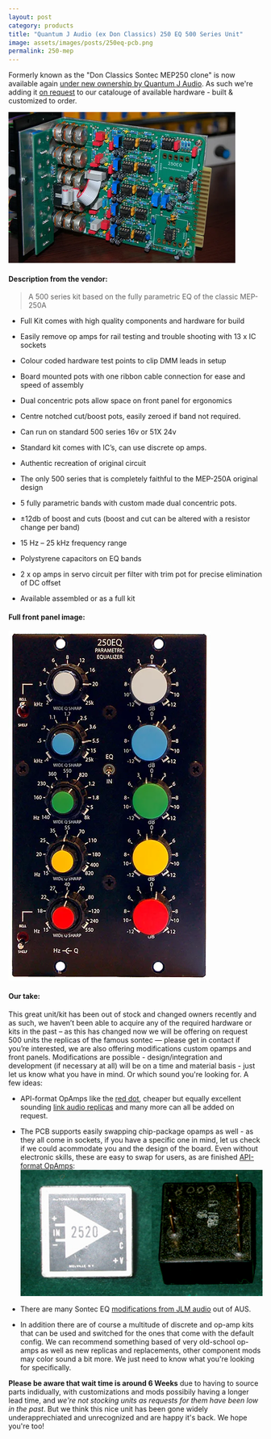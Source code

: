 ```yaml
---
layout: post
category: products
title: "Quantum J Audio (ex Don Classics) 250 EQ 500 Series Unit"
image: assets/images/posts/250eq-pcb.png
permalink: 250-mep
---
```



Formerly known as the "Don Classics Sontec MEP250 clone" is now available again [under new ownership by Quantum J Audio](https://quantumjaudio.com/). As such we're adding it <ins>on request</ins> to our catalouge of available hardware - built & customized to order.

![img](assets/images/posts/250eq-side.png) 

#### Description from the vendor:
> A 500 series kit based on the fully parametric EQ of the classic MEP-250A

- Full Kit comes with high quality components and hardware for build
- Easily remove op amps for rail testing and trouble shooting with 13 x IC sockets
- Colour coded hardware test points to clip DMM leads in setup
- Board mounted pots with one ribbon cable connection for ease and speed of assembly
- Dual concentric pots allow space on front panel for ergonomics
- Centre notched cut/boost pots, easily zeroed if band not required.
- Can run on standard 500 series 16v or 51X 24v
- Standard kit comes with IC’s, can use discrete op amps.
- Authentic recreation of original circuit

- The only 500 series that is completely faithful to the MEP-250A original design
- 5 fully parametric bands with custom made dual concentric pots.
- ±12db of boost and cuts (boost and cut can be altered with a resistor change per band)
- 15 Hz – 25 kHz frequency range
- Polystyrene capacitors on EQ bands
- 2 x op amps in servo circuit per filter with trim pot for precise elimination of DC offset
- Available assembled or as a full kit

#### Full front panel image:

![img](assets/images/posts/250eq.png)



#### Our take:

This great unit/kit has been out of stock and changed owners recently and as such, we haven’t been able to acquire any of the required hardware or kits in the past – as this has changed now we will be offering on request 500 units the replicas of the famous sontec — please get in contact if you’re interested, we are also offering modifications custom opamps and front panels. Modifications are  possible - design/integration and development (if necessary at all) will be on a time and material basis - just let us know what you have in mind. Or which sound you're looking for. A few ideas:


* API-format OpAmps like the [red dot](https://www.resistanceaudio.com/products/reddot-discrete-opamp), cheaper but equally excellent sounding [link audio replicas](https://www.linkaudiodesign.de/product-page/lx2520) and many more can all be added on request.

* The PCB supports easily swapping chip-package opamps as well - as they all come in sockets, if you have a specific one in mind, let us check if we could acommodate you and the design of the board. Even without electronic skills, these are easy to swap for users, as are finished [API-format OpAmps](assets/images/posts/API_2520.jpeg):        
			![image](assets/images/posts/2520g.jpg)

* There are many Sontec EQ [modifications from JLM audio](https://www.jlmaudio.com/shop/sontec-spare-parts.html?display_tax_prices=1) out of AUS. 

* In addition there are of course a multitude of discrete and op-amp kits that can be used and switched for the ones that come with the default config. We can recommend something based of very old-school op-amps as well as new replicas and replacements, other component mods may color sound a bit more. We just need to know what you're looking for specifically.

**Please be aware that wait time is around 6 Weeks** due to having to source parts indidually, with customizations and mods possibily having a longer lead time, and *we're not stocking units as requests for them have been low in the past*. But we think this nice unit has been gone widely underapprechiated and unrecognized and are happy it's back. We hope you're too!

